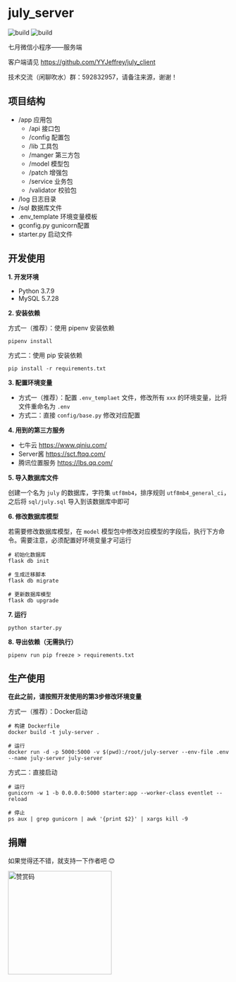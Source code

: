 # july_server

![build](https://img.shields.io/badge/build-passing-brightgreen)
![build](https://img.shields.io/badge/license-Apache%202-blue)

七月微信小程序——服务端

客户端请见 https://github.com/YYJeffrey/july_client

技术交流（闲聊吹水）群：592832957，请备注来源，谢谢！

## 项目结构

- /app 应用包
    - /api 接口包
    - /config 配置包
    - /lib 工具包
    - /manger 第三方包
    - /model 模型包
    - /patch 增强包
    - /service 业务包
    - /validator 校验包
- /log 日志目录
- /sql 数据库文件
- .env_template 环境变量模板
- gconfig.py gunicorn配置
- starter.py 启动文件

## 开发使用

**1. 开发环境**

- Python 3.7.9
- MySQL 5.7.28

**2. 安装依赖**

方式一（推荐）：使用 pipenv 安装依赖

```shell
pipenv install
```

方式二：使用 pip 安装依赖

```shell
pip install -r requirements.txt
```

**3. 配置环境变量**

- 方式一（推荐）：配置 `.env_templaet` 文件，修改所有 `xxx` 的环境变量，比将文件重命名为 `.env`
- 方式二：直接 `config/base.py` 修改对应配置

**4. 用到的第三方服务**

- 七牛云 https://www.qiniu.com/
- Server酱 https://sct.ftqq.com/
- 腾讯位置服务 https://lbs.qq.com/

**5. 导入数据库文件**

创建一个名为 `july` 的数据库，字符集 `utf8mb4`，排序规则 `utf8mb4_general_ci`，之后将 `sql/july.sql` 导入到该数据库中即可

**6. 修改数据库模型**

若需要修改数据库模型，在 `model` 模型包中修改对应模型的字段后，执行下方命令。需要注意，必须配置好环境变量才可运行

```shell
# 初始化数据库
flask db init

# 生成迁移脚本
flask db migrate

# 更新数据库模型
flask db upgrade
```

**7. 运行**

```shell
python starter.py
```

**8. 导出依赖（无需执行）**

```shell
pipenv run pip freeze > requirements.txt
```

## 生产使用

**在此之前，请按照开发使用的第3步修改环境变量**

方式一（推荐）：Docker启动

```shell
# 构建 Dockerfile
docker build -t july-server .

# 运行
docker run -d -p 5000:5000 -v $(pwd):/root/july-server --env-file .env --name july-server july-server
```

方式二：直接启动

```shell
# 运行
gunicorn -w 1 -b 0.0.0.0:5000 starter:app --worker-class eventlet --reload

# 停止
ps aux | grep gunicorn | awk '{print $2}' | xargs kill -9
```

## 捐赠

如果觉得还不错，就支持一下作者吧 😊

<img src="https://img.yejiefeng.com/qr/qr_like.png" width="235px"  alt="赞赏码"/>
